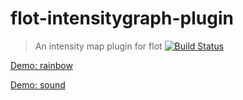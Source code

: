 # flot-intensitygraph-plugin

> An intensity map plugin for flot [![Build Status](https://travis-ci.org/cipix2000/flot-intensitygraph-plugin.svg?branch=master)](https://travis-ci.org/cipix2000/flot-intensitygraph-plugin)


[Demo: rainbow](https://rawgit.com/cipix2000/flot-intensitygraph-plugin/master/example.html)

[Demo: sound](https://rawgit.com/cipix2000/flot-intensitygraph-plugin/master/example4.html)
